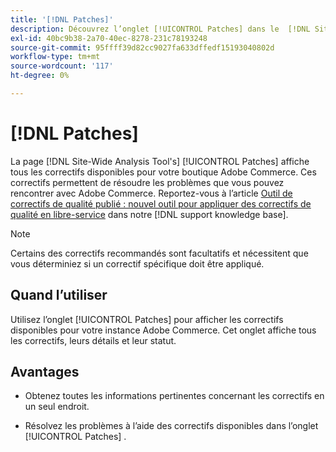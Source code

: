 ```yaml
---
title: '[!DNL Patches]'
description: Découvrez l’onglet [!UICONTROL Patches] dans le  [!DNL Site-Wide Analysis Tool], quand l’utiliser et ses avantages.
exl-id: 40bc9b38-2a70-40ec-8278-231c78193248
source-git-commit: 95ffff39d82cc9027fa633dffedf15193040802d
workflow-type: tm+mt
source-wordcount: '117'
ht-degree: 0%

---
```


# [!DNL Patches]

La page [!DNL Site-Wide Analysis Tool's] [!UICONTROL Patches] affiche tous les correctifs disponibles pour votre boutique Adobe Commerce. Ces correctifs permettent de résoudre les problèmes que vous pouvez rencontrer avec Adobe Commerce. Reportez-vous à l’article [Outil de correctifs de qualité publié : nouvel outil pour appliquer des correctifs de qualité en libre-service](https://support.magento.com/hc/en-us/articles/360047139492) dans notre [!DNL support knowledge base].

>[!NOTE]
>
>Certains des correctifs recommandés sont facultatifs et nécessitent que vous déterminiez si un correctif spécifique doit être appliqué.

## Quand l’utiliser

Utilisez l’onglet [!UICONTROL Patches] pour afficher les correctifs disponibles pour votre instance Adobe Commerce. Cet onglet affiche tous les correctifs, leurs détails et leur statut.

## Avantages

* Obtenez toutes les informations pertinentes concernant les correctifs en un seul endroit.

* Résolvez les problèmes à l’aide des correctifs disponibles dans l’onglet [!UICONTROL Patches] .
